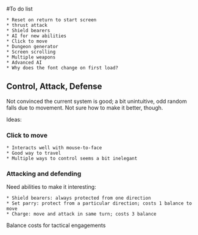 #To do list

	* Reset on return to start screen
	* thrust attack
	* Shield bearers
	* AI for new abilities
	* Click to move
	* Dungeon generator
	* Screen scrolling
	* Multiple weapons
	* Advanced AI
	* Why does the font change on first load?
	
## Control, Attack, Defense

Not convinced the current system is good; a bit unintuitive, odd random falls due to movement. Not sure how to make it better, though.

Ideas:


### Click to move

	* Interacts well with mouse-to-face
	* Good way to travel
	* Multiple ways to control seems a bit inelegant

### Attacking and defending

Need abilities to make it interesting:

	* Shield bearers: always protected from one direction
	* Set parry: protect from a particular direction; costs 1 balance to move
	* Charge: move and attack in same turn; costs 3 balance

Balance costs for tactical engagements

